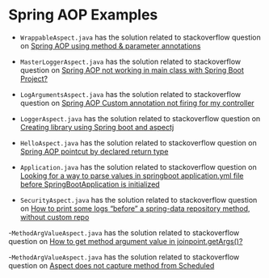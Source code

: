 Spring AOP Examples
=======================

- `WrappableAspect.java` has the solution related to stackoverflow question on [Spring AOP using method & parameter annotations](https://stackoverflow.com/questions/46557027/spring-aop-using-method-parameter-annotations)

- `MasterLoggerAspect.java` has the solution related to stackoverflow question on [Spring AOP not working in main class with Spring Boot Project?](https://stackoverflow.com/questions/46700032/spring-aop-not-working-in-main-class-with-spring-boot-project/46701299#46701299)

- `LogArgumentsAspect.java` has the solution related to stackoverflow question on [Spring AOP Custom annotation not firing for my controller](https://stackoverflow.com/questions/46693030/spring-aop-custom-annotation-not-firing-for-my-controller/46701714#46701714)

- `LoggerAspect.java` has the solution related to stackoverflow question on [Creating library using Spring boot and aspectj](https://stackoverflow.com/questions/46223181/creating-library-using-spring-boot-and-aspectj/46702093#46702093)

- `HelloAspect.java` has the solution related to stackoverflow question on [Spring AOP pointcut by declared return type](https://stackoverflow.com/questions/43754433/spring-aop-pointcut-by-declared-return-type)

- `Application.java` has the solution related to stackoverflow question on [Looking for a way to parse values in springboot application.yml file before SpringBootApplication is initialized](https://stackoverflow.com/questions/46937522/looking-for-a-way-to-parse-values-in-springboot-application-yml-file-before-spri/46939278#46939278)

- `SecurityAspect.java` has the solution related to stackoverflow question on [How to print some logs “before” a spring-data repository method, without custom repo](https://stackoverflow.com/questions/46997261/how-to-print-some-logs-before-a-spring-data-repository-method-without-custom)

-`MethodArgValueAspect.java` has the solution related to stackoverflow question on [How to get method argument value in joinpoint.getArgs()?](https://stackoverflow.com/questions/47028651/how-to-get-method-argument-value-in-joinpoint-getargs/47041477#47041477)

-`MethodArgValueAspect.java` has the solution related to stackoverflow question on [Aspect does not capture method from Scheduled](https://stackoverflow.com/questions/47072554/aspect-does-not-capture-method-from-scheduled/47104087#47104087)